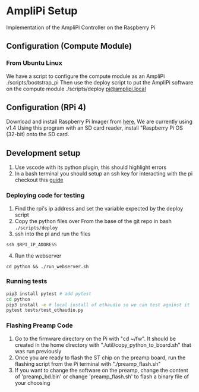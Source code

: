 # AmpliPi Setup
Implementation of the AmpliPi Controller on the Raspberry Pi
## Configuration (Compute Module)
### From Ubuntu Linux
We have a script to configure the compute module as an AmpliPi
    ./scripts/bootstrap_pi
Then use the deploy script to put the AmpliPi software on the compute module
    ./scripts/deploy pi@amplipi.local
## Configuration (RPi 4)
Download and install Raspberry Pi Imager from [here.](https://www.raspberrypi.org/downloads/) We are currently using v1.4
Using this program with an SD card reader, install "Raspberry Pi OS (32-bit) onto the SD card.

## Development setup
1. Use vscode with its python plugin, this should highlight errors
2. In a bash terminal you should setup an ssh key for interacting with the pi checkout this [guide](https://www.raspberrypi.org/documentation/remote-access/ssh/passwordless.md)

### Deploying code for testing
1. Find the rpi's ip address and set the variable expected by the deploy script
2. Copy the python files over
From the base of the git repo in bash
```./scripts/deploy```
3. ssh into the pi and run the files
```
ssh $RPI_IP_ADDRESS
```
4. Run the webserver
```
cd python && ./run_webserver.sh
```
### Running tests
```bash
pip3 install pytest # add pytest
cd python
pip3 install -e # local install of ethaudio so we can test against it
pytest tests/test_ethaudio.py
```
### Flashing Preamp Code
1. Go to the firmware directory on the Pi with "cd ~/fw". It should be created in the home directory with "./util/copy_python_to_board.sh" that was run previously
2. Once you are ready to flash the ST chip on the preamp board, run the flashing script from the Pi terminal with "./preamp_flash.sh"
3. If you want to change the software on the preamp, change the content of 'preamp_bd.bin' or change 'preamp_flash.sh' to flash a binary file of your choosing

